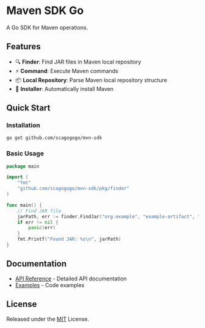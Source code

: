 # Maven SDK Go

A Go SDK for Maven operations.

## Features

- 🔍 **Finder**: Find JAR files in Maven local repository
- ⚡ **Command**: Execute Maven commands
- 📦 **Local Repository**: Parse Maven local repository structure
- 🚀 **Installer**: Automatically install Maven

## Quick Start

### Installation

```bash
go get github.com/scagogogo/mvn-sdk
```

### Basic Usage

```go
package main

import (
    "fmt"
    "github.com/scagogogo/mvn-sdk/pkg/finder"
)

func main() {
    // Find JAR file
    jarPath, err := finder.FindJar("org.example", "example-artifact", "1.0.0")
    if err != nil {
        panic(err)
    }
    fmt.Printf("Found JAR: %s\n", jarPath)
}
```

## Documentation

- [API Reference](/api) - Detailed API documentation
- [Examples](https://github.com/scagogogo/mvn-sdk/tree/main/examples) - Code examples

## License

Released under the [MIT](https://opensource.org/licenses/MIT) License.